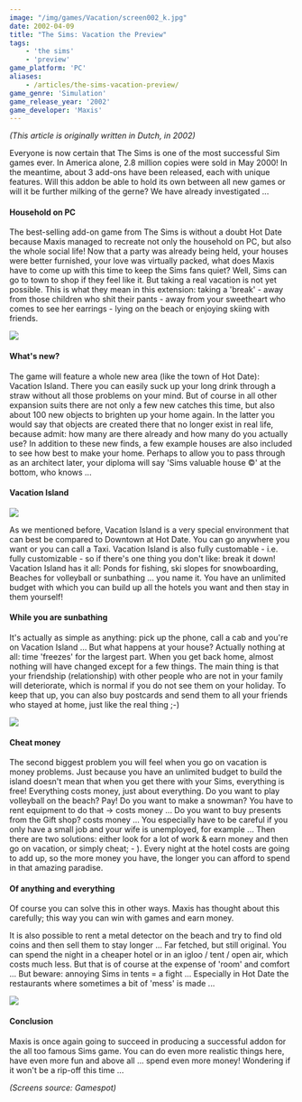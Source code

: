 ```yaml
---
image: "/img/games/Vacation/screen002_k.jpg"
date: 2002-04-09
title: "The Sims: Vacation the Preview"
tags:
    - 'the sims'
    - 'preview'
game_platform: 'PC'
aliases:
    - /articles/the-sims-vacation-preview/
game_genre: 'Simulation'
game_release_year: '2002'
game_developer: 'Maxis'
---
```


_(This article is originally written in Dutch, in 2002)_

Everyone is now certain that The Sims is one of the most successful Sim games ever. In America alone, 2.8 million copies were sold in May 2000! In the meantime, about 3 add-ons have been released, each with unique features. Will this addon be able to hold its own between all new games or will it be further milking of the gerne? We have already investigated ...

#### Household on PC

The best-selling add-on game from The Sims is without a doubt Hot Date because Maxis managed to recreate not only the household on PC, but also the whole social life! Now that a party was already being held, your houses were better furnished, your love was virtually packed, what does Maxis have to come up with this time to keep the Sims fans quiet? Well, Sims can go to town to shop if they feel like it. But taking a real vacation is not yet possible. This is what they mean in this extension: taking a 'break' - away from those children who shit their pants - away from your sweetheart who comes to see her earrings - lying on the beach or enjoying skiing with friends.

![](/img/games/Vacation/screen001.jpg)

####  What's new?

The game will feature a whole new area (like the town of Hot Date): Vacation Island. There you can easily suck up your long drink through a straw without all those problems on your mind. But of course in all other expansion suits there are not only a few new catches this time, but also about 100 new objects to brighten up your home again. In the latter you would say that objects are created there that no longer exist in real life, because admit: how many are there already and how many do you actually use? In addition to these new finds, a few example houses are also included to see how best to make your home. Perhaps to allow you to pass through as an architect later, your diploma will say 'Sims valuable house ©' at the bottom, who knows ...

#### Vacation Island

![](/img/games/Vacation/screen004.jpg)

As we mentioned before, Vacation Island is a very special environment that can best be compared to Downtown at Hot Date. You can go anywhere you want or you can call a Taxi. Vacation Island is also fully customable - i.e. fully customizable - so if there's one thing you don't like: break it down! Vacation Island has it all: Ponds for fishing, ski slopes for snowboarding, Beaches for volleyball or sunbathing ... you name it. You have an unlimited budget with which you can build up all the hotels you want and then stay in them yourself!

#### While you are sunbathing

It's actually as simple as anything: pick up the phone, call a cab and you're on Vacation Island ... But what happens at your house? Actually nothing at all: time 'freezes' for the largest part. When you get back home, almost nothing will have changed except for a few things. The main thing is that your friendship (relationship) with other people who are not in your family will deteriorate, which is normal if you do not see them on your holiday. To keep that up, you can also buy postcards and send them to all your friends who stayed at home, just like the real thing ;-)

![](/img/games/Vacation/screen005.jpg)

#### Cheat money

The second biggest problem you will feel when you go on vacation is money problems. Just because you have an unlimited budget to build the island doesn't mean that when you get there with your Sims, everything is free! Everything costs money, just about everything. Do you want to play volleyball on the beach? Pay! Do you want to make a snowman? You have to rent equipment to do that -> costs money ... Do you want to buy presents from the Gift shop? costs money ... You especially have to be careful if you only have a small job and your wife is unemployed, for example ... Then there are two solutions: either look for a lot of work & earn money and then go on vacation, or simply cheat; - ). Every night at the hotel costs are going to add up, so the more money you have, the longer you can afford to spend in that amazing paradise.

#### Of anything and everything

Of course you can solve this in other ways. Maxis has thought about this carefully; this way you can win with games and earn money.

It is also possible to rent a metal detector on the beach and try to find old coins and then sell them to stay longer ... Far fetched, but still original. You can spend the night in a cheaper hotel or in an igloo / tent / open air, which costs much less. But that is of course at the expense of 'room' and comfort ... But beware: annoying Sims in tents = a fight ... Especially in Hot Date the restaurants where sometimes a bit of 'mess' is made ...

![](/img/games/Vacation/screen003.jpg)

#### Conclusion

Maxis is once again going to succeed in producing a successful addon for the all too famous Sims game. You can do even more realistic things here, have even more fun and above all ... spend even more money! Wondering if it won't be a rip-off this time ...

_(Screens source: Gamespot)_
